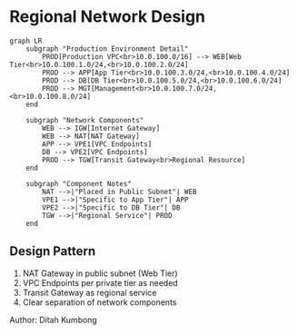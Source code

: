 # Regional Network Design

```mermaid
graph LR
    subgraph "Production Environment Detail"
        PROD[Production VPC<br>10.0.100.0/16] --> WEB[Web Tier<br>10.0.100.1.0/24,<br>10.0.100.2.0/24]
        PROD --> APP[App Tier<br>10.0.100.3.0/24,<br>10.0.100.4.0/24]
        PROD --> DB[DB Tier<br>10.0.100.5.0/24,<br>10.0.100.6.0/24]
        PROD --> MGT[Management<br>10.0.100.7.0/24,<br>10.0.100.8.0/24]
    end

    subgraph "Network Components"
        WEB --> IGW[Internet Gateway]
        WEB --> NAT[NAT Gateway]
        APP --> VPE1[VPC Endpoints]
        DB --> VPE2[VPC Endpoints]
        PROD --> TGW[Transit Gateway<br>Regional Resource]
    end

    subgraph "Component Notes"
        NAT -->|"Placed in Public Subnet"| WEB
        VPE1 -->|"Specific to App Tier"| APP
        VPE2 -->|"Specific to DB Tier"| DB
        TGW -->|"Regional Service"| PROD
    end
```

## Design Pattern
1. NAT Gateway in public subnet (Web Tier)
2. VPC Endpoints per private tier as needed
3. Transit Gateway as regional service
4. Clear separation of network components

Author: Ditah Kumbong
